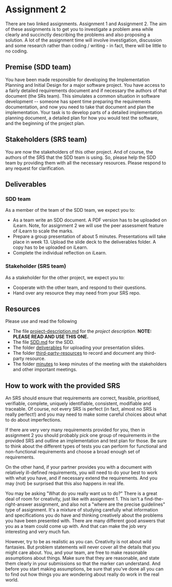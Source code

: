 # Assignment 2

There are two linked assignments. Assignment 1 and Assignment 2. The aim of these assignments is to get you to investigate a problem area while clearly and succinctly describing the problems and also proposing a solution. A lot of the assignment time will involve investigation, discussion and some research rather than coding / writing - in fact, there will be little to no coding.

## Premise (SDD team)

You have been made responsible for developing the Implementation Planning and Initial Design for a major software project. You have access to a fairly detailed requirements document and if necessary the authors of that document (the SRs team).  This simulates a common situation in software development -- someone has spent time preparing the requirements documentation, and now you need to take that document and plan the implementation. Your task is to develop parts of a detailed implementation planning document, a detailed plan for how you would test the software, and the beginning of the project plan.

## Stakeholders (SRS team)
You are now the stakeholders of this other project. And of course, the authors of the SRS that the SDD team is using. So, please help the SDD team by providing them with all the necessary resources. Please respond to any request for clarification.

## Deliverables

### SDD team 
As a member of the team of the SDD team, we expect you to:
 * As a team write an SDD document. A PDF version has to be uploaded on iLearn. Note, for assignment 2 we will use the peer assessment feature of iLearn to scale the marks.
 * Prepare a group presentation of about 5 minutes. Presentations will take place in week 13. Upload the slide deck to the deliverables folder. A copy has to be uploaded on iLearn.
 * Complete the individual reflection on iLearn. 

### Stakeholder (SRS team)
As a stakeholder for the other project, we expect you to:
 * Cooperate with the other team, and respond to their questions.
 * Hand over any resource they may need from your SRS repo.

## Resources
Please use and read the following
* The file [project-description.md](project-description.md) for the *project description*. **NOTE: PLEASE READ AND USE  THIS ONE.**
* The file [SDD.md](deliverables/SDD.md) for the SDD.
* The folder [deliverables](deliverables/) for uploading your presentation slides.
* The folder [third-party-resources](third-party-resources/) to record and document any third-party resource.
* The folder [minutes](minutes/) to keep minutes of the meeting with the stakeholders and other important meetings.

## How to work with the provided SRS
An SRS should ensure that requirements are correct, feasible, prioritised, verifiable, complete, uniquely identifiable, consistent, modifiable and traceable. Of course, not every SRS is perfect (in fact, almost no SRS is really perfect!) and you may need to make some careful choices about what to do about imperfections. 

If there are very very many requirements provided for you, then in assignment 2 you should probably pick one group of requirements in the provided SRS and outline an implementation and test plan for those. Be sure to think about the different types of tests you can perform for functional and non-functional requirements and choose a broad enough set of requirements.

On the other hand, if your partner provides you with a document with relatively ill-defined requirements, you will need to do your best to work with what you have, and if necessary extend the requirements. And you may (not) be surprised that this also happens in real life.

You may be asking "What do you really want us to do?" There is a great deal of room for creativity, just like with assignment 1. This isn't a find-the-right-answer assignment, and also not a "where are the precise guidelines" type of assignment. It's a mixture of studying carefully what information and specifications you do have and thinking creatively about the problems you have been presented with. There are many different good answers that you as a team could come up with. And that can make the job very interesting and very much fun.

However, try to be as realistic as you can. Creativity is not about wild fantasies. But problem statements will never cover all the details that you might care about. You, and your team, are free to make reasonable assumptions about things. Make sure that they are reasonable, and state them clearly in your submissions so that the marker can understand. And before you start making assumptions, be sure that you've done all you can to find out how things you are wondering about really do work in the real world.











